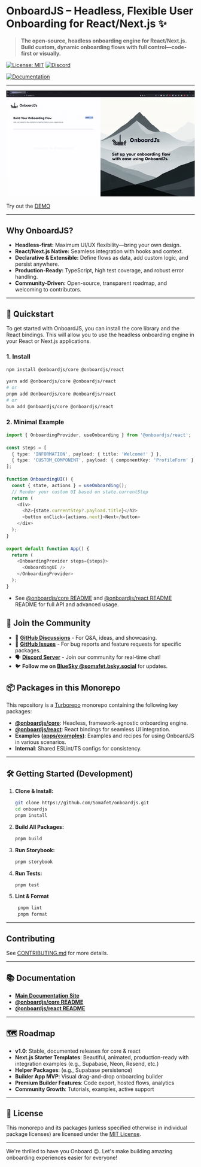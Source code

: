 # OnboardJS – Headless, Flexible User Onboarding for React/Next.js ✨

> **The open-source, headless onboarding engine for React/Next.js. Build custom, dynamic onboarding flows with full control—code-first or visually.**

[![License: MIT](https://img.shields.io/badge/License-MIT-yellow.svg)](https://opensource.org/licenses/MIT)
[![Discord](https://img.shields.io/discord/1380449826663301182?label=discord)](https://discord.gg/RnG5AdZjyR)

[![Documentation](https://img.shields.io/badge/docs-onboardjs.com-blue)](https://onboardjs.com/docs)

---

![OnboardJS Demo](./assets/demo.gif)

Try out the [DEMO](https://demo.onboardjs.com)

---

## Why OnboardJS?

- **Headless-first:** Maximum UI/UX flexibility—bring your own design.
- **React/Next.js Native:** Seamless integration with hooks and context.
- **Declarative & Extensible:** Define flows as data, add custom logic, and persist anywhere.
- **Production-Ready:** TypeScript, high test coverage, and robust error handling.
- **Community-Driven:** Open-source, transparent roadmap, and welcoming to contributors.

---

## 🚀 Quickstart

To get started with OnboardJS, you can install the core library and the React bindings. This will allow you to use the headless onboarding engine in your React or Next.js applications.

### 1. Install

```bash
npm install @onboardjs/core @onboardjs/react
```

```bash
yarn add @onboardjs/core @onboardjs/react
# or
pnpm add @onboardjs/core @onboardjs/react
# or
bun add @onboardjs/core @onboardjs/react
```

### 2. Minimal Example

```typescript jsx
import { OnboardingProvider, useOnboarding } from '@onboardjs/react';

const steps = [
  { type: 'INFORMATION', payload: { title: 'Welcome!' } },
  { type: 'CUSTOM_COMPONENT', payload: { componentKey: 'ProfileForm' } },
];

function OnboardingUI() {
  const { state, actions } = useOnboarding();
  // Render your custom UI based on state.currentStep
  return (
    <div>
      <h2>{state.currentStep?.payload.title}</h2>
      <button onClick={actions.next}>Next</button>
    </div>
  );
}

export default function App() {
  return (
    <OnboardingProvider steps={steps}>
      <OnboardingUI />
    </OnboardingProvider>
  );
}
```

- See [@onboardjs/core README](https://github.com/Somafet/onboardjs/blob/main/packages/core/README.md) and [@onboardjs/react README](https://github.com/Somafet/onboardjs/blob/main/packages/react/README.md) README for full API and advanced usage.

## 💬 Join the Community

- 💬 **[GitHub Discussions](https://github.com/Somafet/onboardjs/issues)** - For Q&A, ideas, and showcasing.
- 🐛 **[GitHub Issues](https://github.com/Somafet/onboardjs/issues)** - For bug reports and feature requests for specific packages.
- 🗣️ **[Discord Server](https://discord.gg/RnG5AdZjyR)** - Join our community for real-time chat!
- 🐦 **Follow me on [BlueSky @somafet.bsky.social](https://bsky.app/profile/somafet.bsky.social)** for updates.

## 📦 Packages in this Monorepo

This repository is a [Turborepo](https://turborepo.org/) monorepo containing the following key packages:

- **[@onboardjs/core](https://github.com/Somafet/onboardjs/blob/main/packages/core/README.md)**: Headless, framework-agnostic onboarding engine.
- **[@onboardjs/react](https://github.com/Somafet/onboardjs/blob/main/packages/react/README.md)**: React bindings for seamless UI integration.
- **Examples ([apps/examples](https://github.com/Somafet/onboardjs/tree/main/apps/examples))**: Examples and recipes for using OnboardJS in various scenarios.
- **Internal**: Shared ESLint/TS configs for consistency.

---

## 🛠️ Getting Started (Development)

1. **Clone & Install:**
   ```bash
   git clone https://github.com/Somafet/onboardjs.git
   cd onboardjs
   pnpm install
   ```
2. **Build All Packages:**
   ```bash
   pnpm build
   ```
3. **Run Storybook:**
   ```bash
   pnpm storybook
   ```
4. **Run Tests:**
   ```bash
   pnpm test
   ```
5. **Lint & Format**
   ```bash
    pnpm lint
    pnpm format
   ```

---

## Contributing

See [CONTRIBUTING.md](https://github.com/Somafet/onboardjs/blob/main/CODE_OF_CONDUCT.md) for more details.

---

## 📚 Documentation

- **[Main Documentation Site](https://onboardjs.com/docs)**
- **[@onboardjs/core README](https://github.com/Somafet/onboardjs/blob/main/packages/core/README.md)**
- **[@onboardjs/react README](https://github.com/Somafet/onboardjs/blob/main/packages/react/README.md)**

---

## 🗺️ Roadmap

- **v1.0**: Stable, documented releases for core & react
- **Next.js Starter Templates**: Beautiful, animated, production-ready with integration examples (e.g., Supabase, Neon, Resend, etc.)
- **Helper Packages**: (e.g., Supabase persistence)
- **Builder App MVP**: Visual drag-and-drop onboarding builder
- **Premium Builder Features**: Code export, hosted flows, analytics
- **Community Growth**: Tutorials, examples, active support

---

## 📝 License

This monorepo and its packages (unless specified otherwise in individual package licenses) are licensed under the [MIT License](https://github.com/Somafet/onboardjs/blob/main/LICENSE.md).

---

We're thrilled to have you Onboard 😉. Let's make building amazing onboarding experiences easier for everyone!
